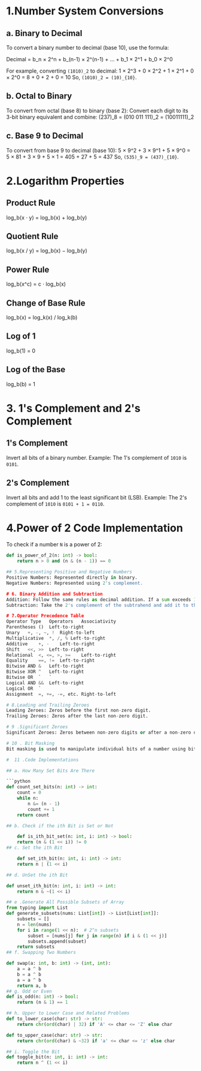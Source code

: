 # 1.Number System Conversions

## a. Binary to Decimal

To convert a binary number to decimal (base 10), use the formula:

Decimal = b_n × 2^n + b_(n-1) × 2^(n-1) + … + b_1 × 2^1 + b_0 × 2^0

For example, converting `(1010)_2` to decimal:
1 × 2^3 + 0 × 2^2 + 1 × 2^1 + 0 × 2^0 = 8 + 0 + 2 + 0 = 10
So, `(1010)_2 = (10)_{10}`.

## b. Octal to Binary

To convert from octal (base 8) to binary (base 2):
Convert each digit to its 3-bit binary equivalent and combine:
(237)_8 = (010 011 111)_2 = (10011111)_2


## c. Base 9 to Decimal
To convert from base 9 to decimal (base 10):
5 × 9^2 + 3 × 9^1 + 5 × 9^0 = 5 × 81 + 3 × 9 + 5 × 1 = 405 + 27 + 5 = 437
So, `(535)_9 = (437)_{10}`.

# 2.Logarithm Properties

## Product Rule
log_b(x ⋅ y) = log_b(x) + log_b(y)

## Quotient Rule
log_b(x / y) = log_b(x) − log_b(y)


## Power Rule
log_b(x^c) = c ⋅ log_b(x)


## Change of Base Rule
log_b(x) = log_k(x) / log_k(b)


## Log of 1
log_b(1) = 0

## Log of the Base
log_b(b) = 1

# 3. 1's Complement and 2's Complement

## 1's Complement
Invert all bits of a binary number.
Example: The 1's complement of `1010` is `0101`.

## 2's Complement
Invert all bits and add 1 to the least significant bit (LSB).
Example: The 2's complement of `1010` is `0101 + 1 = 0110`.

# 4.Power of 2 Code Implementation

To check if a number `N` is a power of 2:

```python
def is_power_of_2(n: int) -> bool:
    return n > 0 and (n & (n - 1)) == 0

## 5.Representing Positive and Negative Numbers
Positive Numbers: Represented directly in binary.
Negative Numbers: Represented using 2's complement.

# 6. Binary Addition and Subtraction
Addition: Follow the same rules as decimal addition. If a sum exceeds 1, carry 1 to the next column.
Subtraction: Take the 2's complement of the subtrahend and add it to the minuend.

# 7.Operator Precedence Table
Operator Type	Operators	Associativity
Parentheses	()	Left-to-right
Unary	+, -, ~, !	Right-to-left
Multiplicative	*, /, %	Left-to-right
Additive	+, -	Left-to-right
Shift	<<, >>	Left-to-right
Relational	<, <=, >, >=	Left-to-right
Equality	==, !=	Left-to-right
Bitwise AND	&	Left-to-right
Bitwise XOR	^	Left-to-right
Bitwise OR	`	`
Logical AND	&&	Left-to-right
Logical OR	`	
Assignment	=, +=, -=, etc.	Right-to-left

# 8.Leading and Trailing Zeroes
Leading Zeroes: Zeros before the first non-zero digit.
Trailing Zeroes: Zeros after the last non-zero digit.

# 9 .Significant Zeroes
Significant Zeroes: Zeros between non-zero digits or after a non-zero digit in decimal places.

# 10 . Bit Masking
Bit masking is used to manipulate individual bits of a number using bitwise operations (AND, OR, XOR, etc.).

#  11 .Code Implementations

## a. How Many Set Bits Are There

```python
def count_set_bits(n: int) -> int:
    count = 0
    while n:
        n &= (n - 1)  
        count += 1
    return count

## b. Check if the ith Bit is Set or Not

    def is_ith_bit_set(n: int, i: int) -> bool:
    return (n & (1 << i)) != 0
## c. Set the ith Bit

    def set_ith_bit(n: int, i: int) -> int:
    return n | (1 << i)

## d. UnSet the ith Bit

def unset_ith_bit(n: int, i: int) -> int:
    return n & ~(1 << i)

## e .Generate All Possible Subsets of Array
from typing import List
def generate_subsets(nums: List[int]) -> List[List[int]]:
    subsets = []
    n = len(nums)
    for i in range(1 << n):  # 2^n subsets
        subset = [nums[j] for j in range(n) if i & (1 << j)]
        subsets.append(subset)
    return subsets
## f. Swapping Two Numbers

def swap(a: int, b: int) -> (int, int):
    a = a ^ b
    b = a ^ b
    a = a ^ b
    return a, b
## g. Odd or Even
def is_odd(n: int) -> bool:
    return (n & 1) == 1 

## h. Upper to Lower Case and Related Problems
def to_lower_case(char: str) -> str:
    return chr(ord(char) | 32) if 'A' <= char <= 'Z' else char

def to_upper_case(char: str) -> str:
    return chr(ord(char) & ~32) if 'a' <= char <= 'z' else char

## i. Toggle the Bit
def toggle_bit(n: int, i: int) -> int:
    return n ^ (1 << i) 








